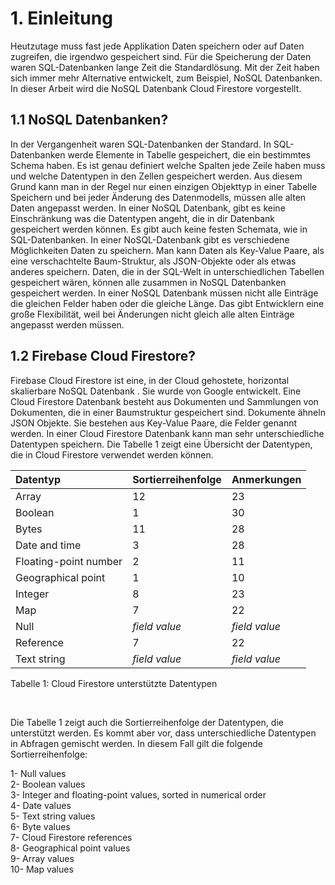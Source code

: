 # 1. Einleitung

Heutzutage muss fast jede Applikation Daten speichern oder auf Daten zugreifen, die irgendwo gespeichert sind. Für die Speicherung der Daten waren SQL-Datenbanken lange Zeit die Standardlösung. Mit der Zeit haben sich immer mehr Alternative entwickelt, zum Beispiel, NoSQL Datenbanken. In dieser Arbeit wird die NoSQL Datenbank Cloud Firestore vorgestellt.

## 1.1 NoSQL Datenbanken?

In der Vergangenheit waren SQL-Datenbanken der Standard. In SQL-Datenbanken werde Elemente in Tabelle gespeichert, die ein bestimmtes Schema haben. Es ist genau definiert welche Spalten jede Zeile haben muss und welche Datentypen in den Zellen gespeichert werden. Aus diesem Grund kann man in der Regel nur einen einzigen Objekttyp in einer Tabelle Speichern und bei jeder Änderung des Datenmodells, müssen alle alten Daten angepasst werden.
In einer NoSQL Datenbank, gibt es keine Einschränkung was die Datentypen angeht, die in dir Datenbank gespeichert werden können. Es gibt auch keine festen Schemata, wie in SQL-Datenbanken. In einer NoSQL-Datenbank gibt es verschiedene Möglichkeiten Daten zu speichern. Man kann Daten als Key-Value Paare, als eine verschachtelte Baum-Struktur, als JSON-Objekte oder als etwas anderes speichern. Daten, die in der SQL-Welt in unterschiedlichen Tabellen gespeichert wären, können alle zusammen in NoSQL Datenbanken gespeichert werden. In einer NoSQL Datenbank müssen nicht alle Einträge die gleichen Felder haben oder die gleiche Länge. Das gibt Entwicklern eine große Flexibilität, weil bei Änderungen nicht gleich alle alten Einträge angepasst werden müssen.


## 1.2 Firebase Cloud Firestore?

Firebase Cloud Firestore ist eine, in der Cloud gehostete, horizontal skalierbare NoSQL Datenbank . Sie wurde von Google entwickelt. Eine Cloud Firestore Datenbank besteht aus Dokumenten und Sammlungen von Dokumenten, die in einer Baumstruktur gespeichert sind. Dokumente ähneln JSON Objekte. Sie bestehen aus Key-Value Paare, die Felder genannt werden. In einer Cloud Firestore Datenbank kann man sehr unterschiedliche Datentypen speichern. Die Tabelle 1 zeigt eine Übersicht der Datentypen, die in Cloud Firestore verwendet werden können.



| Datentyp              | Sortierreihenfolge | Anmerkungen   |
|:----------------------|:-------------------|:--------------|
| Array                 | 12                 | 23            |
| Boolean               | 1                  | 	          30 |
| Bytes                 | 11                 | 	28           |
| Date and time         | 3                  | 28            | 
| Floating-point number | 2                  | 11            |
| Geographical point    | 1                  | 10            |
| Integer               | 8                  | 23            |
| Map                   | 7                  | 22            |
| Null                  | *field value*      | *field value* |
| Reference             | 7                  | 22            |
| Text string           | *field value*      | *field value* |

Tabelle 1: Cloud Firestore unterstützte Datentypen

<br>

Die Tabelle 1 zeigt auch die Sortierreihenfolge der Datentypen, die unterstützt werden. Es kommt aber vor, dass unterschiedliche Datentypen in Abfragen gemischt werden. In diesem Fall gilt die folgende Sortierreihenfolge:

1-  Null values\
2-  Boolean values\
3-  Integer and floating-point values, sorted in numerical order\
4-  Date values\
5-  Text string values\
6-  Byte values\
7-  Cloud Firestore references\
8-  Geographical point values\
9-  Array values\
10- Map values

